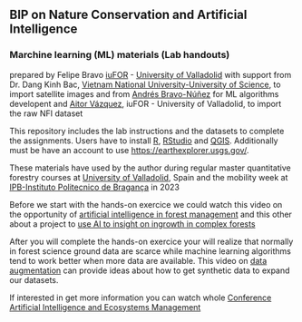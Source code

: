 ## BIP on Nature Conservation and Artificial Intelligence
### Marchine learning (ML) materials (Lab handouts) 
prepared by Felipe Bravo [iuFOR](https://iufor.uva.es/) - [University of Valladolid](https://universityofvalladolid.uva.es/)
with support from Dr. Dang Kinh Bac, [Vietnam National University-University of Science](http://english.hus.vnu.edu.vn/), to import satellite images and from [Andrés Bravo-Núñez](https://github.com/andbrav/) for ML algorithms developent and [Aitor Vázquez](https://github.com/aitorvv), iuFOR - University of Valladolid, to import the raw NFI dataset 

This repository includes the lab instructions and the datasets to complete the assignments.
Users have to install [R](https://cran.r-project.org/), [RStudio](https://cran.r-project.org/) and [QGIS](https://qgis.org/). Additionally must be have an account to use https://earthexplorer.usgs.gov/.

These materials have used by the author during regular master quantitative forestry courses at [University of Valladolid](http://www.uva.es), Spain and the mobility week at [IPB-Instituto Politecnico de Bragança](https://ipb.pt) in 2023

Before we start with the hands-on exercice we could watch this video on the opportunity of [artificial intelligence in forest management](https://youtu.be/KwxlRL58wwk) and this other about a project to [use AI to insight on ingrowth in complex forests](https://youtu.be/uDXTeGjYKok)

After you will complete the hands-on exercice your will realize that normally in forest science ground data are scarce while machine learning algorithms tend to work better when more data are available. This video on [data augmentation](https://youtu.be/rH4GCkLa8uY) can provide ideas about how to get synthetic data to expand our datasets.

If interested in get more information you can watch whole [Conference Artificial Intelligence and Ecosystems Management](https://youtube.com/playlist?list=PLsdzTKpJZZa5AL_644xLZjn25HxPpIW_F)

